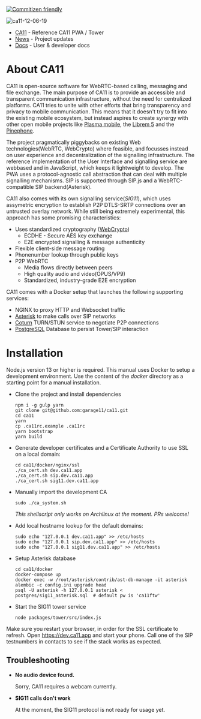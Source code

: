 [![Commitizen friendly](https://img.shields.io/badge/commitizen-friendly-brightgreen.svg)](http://commitizen.github.io/cz-cli/)

![ca11-12-06-19](https://user-images.githubusercontent.com/48799939/70350280-b4f66980-1866-11ea-9b43-600a5b9150c7.png)

* [CA11](https://ca11.app/) - Reference CA11 PWA / Tower
* [News](https://blog.ca11.app) - Project updates
* [Docs](https://docs.ca11.app) - User & developer docs


# About CA11
CA11 is open-source software for WebRTC-based calling, messaging and file exchange.
The main purpose of CA11 is to provide an accessible and transparent communication
infrastructure, without the need for centralized platforms. CA11 tries to unite with
other efforts that bring transparency and privacy to mobile communication. This means
that it doesn't try to fit into the existing mobile ecosystem, but instead aspires to
create synergy with other open mobile projects like [Plasma mobile](https://www.plasma-mobile.org/),
the [Librem 5](https://puri.sm/products/librem-5/) and the [Pinephone](https://www.pine64.org/pinephone/).

The project pragmatically piggybacks on existing Web technologies(WebRTC, WebCrypto)
where feasible, and focusses instead on user experience and decentralization of the
signalling infrastructure. The reference implementation of the User Interface and
signalling service are webbased and in JavaScript, which keeps it lightweight to
develop. The PWA uses a protocol-agnostic call abstraction that can deal with multiple
signalling mechanisms. SIP is supported through SIP.js and a WebRTC-compatible SIP backend(Asterisk).

CA11 also comes with its own signalling service(*SIG11*), which uses assymetric encryption
to establish P2P DTLS-SRTP connections over an untrusted overlay network. While still being
extremely experimental, this approach has some promising characteristics:

 * Uses standardized cryptography ([WebCrypto](https://www.w3.org/TR/WebCryptoAPI/))
   * ECDHE - Secure AES key exchange
   * E2E encrypted signalling & message authenticity
 * Flexible client-side message routing
 * Phonenumber lookup through public keys
 * P2P WebRTC
   * Media flows directly between peers
   * High quality audio and video(OPUS/VP9)
   * Standardized, industry-grade E2E encryption

CA11 comes with a Docker setup that launches the following supporting services:
* NGINX to proxy HTTP and Websocket traffic
* [Asterisk](https://www.asterisk.org/) to make calls over SIP networks
* [Coturn](https://github.com/coturn/coturn) TURN/STUN service to negotiate P2P connections
* [PostgreSQL](https://www.postgresql.org/) Database to persist Tower/SIP interaction


# Installation
Node.js version 13 or higher is required. This manual uses Docker to setup a development
environment. Use the content of the *docker* directory as a starting point for a manual
installation.

* Clone the project and install dependencies

      npm i -g gulp yarn
      git clone git@github.com:garage11/ca11.git
      cd ca11
      yarn
      cp .ca11rc.example .ca11rc
      yarn bootstrap
      yarn build

* Generate developer certificates and a Certificate Authority to use SSL on a local domain:

      cd ca11/docker/nginx/ssl
      ./ca_cert.sh dev.ca11.app
      ./ca_cert.sh sip.dev.ca11.app
      ./ca_cert.sh sig11.dev.ca11.app

* Manually import the development CA

      sudo ./ca_system.sh

  *This shellscript only works on Archlinux at the moment. PRs welcome!*

* Add local hostname lookup for the default domains:

      sudo echo "127.0.0.1 dev.ca11.app" >> /etc/hosts
      sudo echo "127.0.0.1 sip.dev.ca11.app" >> /etc/hosts
      sudo echo "127.0.0.1 sig11.dev.ca11.app" >> /etc/hosts

* Setup Asterisk database

      cd ca11/docker
      docker-compose up
      docker exec -w /root/asterisk/contrib/ast-db-manage -it asterisk alembic -c config.ini upgrade head
      psql -U asterisk -h 127.0.0.1 asterisk < postgres/sig11_asterisk.sql  # default pw is 'ca11ftw'

* Start the SIG11 tower service

      node packages/tower/src/index.js

Make sure you restart your browser, in order for the SSL certificate to refresh.
Open https://dev.ca11.app and start your phone. Call one of the SIP testnumbers
in contacts to see if the stack works as expected.


## Troubleshooting
*  **No audio device found.**

   Sorry, CA11 requires a webcam currently.

* **SIG11 calls don't work**

   At the moment, the SIG11 protocol is not ready for usage yet.